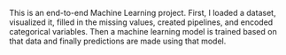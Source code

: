 This is an end-to-end Machine Learning project.
First, I loaded a dataset, visualized it, filled in the missing values, created pipelines, and encoded categorical variables.
Then a machine learning model is trained based on that data and finally predictions are made using that model.
